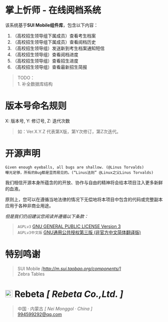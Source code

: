 # 掌上忻师 - 在线阅档系统 #

该系统基于**SUI Mobile组件库**，包含以下内容：

1. （高校招生领导组下属成员）查看考生档案
2. （高校招生领导组下属成员）查看阅档历史
3. （高校招生领导组）发送新到考生档案通知短信
4. （高校招生领导组）查看阅档进度
5. （高校招生领导组）查看招生进度
6. （高校招生领导组）查看最新招生简报

> TODO：
<br> 1. 补全数据库结构

# 版本号命名规则 #

X: 版本号, Y: 修订号, Z: 迭代次数

> 如：Ver.X.Y.Z 代表第X版，第Y次修订，第Z次迭代。

# 开源声明 #

	Given enough eyeballs, all bugs are shallow. (@Linus Torvalds)
	曝光足够，所有的Bug都是显而易见的。(“Linus法则” @Linux之父Linus Torvalds)

我们相信开源本身所蕴含的的开放、协作与自由的精神将会给本项目注入更多新鲜的血液。

原则上，您可以在遵循当地法律的情况下无偿地将本项目中包含的代码或完整副本应用于各种非商业用途。

*但是我们仍旧建议您阅读并遵循以下条款：*

>`AGPLv3` [GNU GENERAL PUBLIC LICENSE Version 3](https://github.com/ShadowWaIker/zsxs/blob/master/License)
<br>`AGPLv3中文版` [GNU通用公共授权第三版 (非官方中文简体翻译版)](https://github.com/ShadowWaIker/zsxs/blob/master/License_Zh)

# 特别鸣谢 #
> SUI Mobile *[http://m.sui.taobao.org/components/]*
<br> Zebra Tables 

# <img src="http://www.rebeta.cn/favicon.ico" alt="LOGO" width="23px"> Rebeta *[ Rebeta Co.,Ltd. ]* #
> 中国 · 内蒙古 *[ Nei Monggol · China ]*
<br> 994599292@qq.com